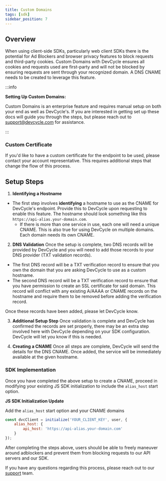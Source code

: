 ```yaml
---
title: Custom Domains
tags: [sdk]
sidebar_position: 7
---
```


## Overview

When using client-side SDKs, particularly web client SDKs there is the potential for Ad Blockers and browser privacy features to block requests and third-party cookies. Custom Domains with DevCycle ensures all cookies and requests used are first-party and will not be blocked by ensuring requests are sent through your recognized domain. A DNS CNAME needs to be created to leverage this feature.

:::info

**Setting Up Custom Domains:**

Custom Domains is an enterprise feature and requires manual setup on both your end as well as DevCycle's. If you are interested in getting set up these docs will guide you through the steps, but please reach out to support@devcycle.com for assistance.

:::

### Custom Certificate
If you'd like to have a custom certificate for the endpoint to be used, please contact your account representative. This requires additional steps that change the flow of this process.

## Setup Steps

1. **Identifying a Hostname**
- The first step involves **identifying** a hostname to use as the CNAME for DevCycle's endpoint. Provide this to DevCycle upon requesting to enable this feature. The hostname should look something like this `https://api-alias.your-domain.com`.
    - If there is more than one service in use, each one will need a unique CNAME. This is also true for using DevCycle on multiple domains. Each domain needs its own CNAME.

2. **DNS Validation**
Once the setup is complete, two DNS records will be provided by DevCycle and you will need to add those records to your DNS provider (TXT validation records). 
- The first DNS record will be a TXT verification record to ensure that you own the domain that you are asking DevCycle to use as a custom hostname.
- The second DNS record will be a TXT verification record to ensure that you have permission to create an SSL certificate for said domain. This record will conflict with any existing A/AAAA or CNAME records on the hostname and require them to be removed before adding the verification record.

Once these records have been added, please let DevCycle know. 

3. **Additional Setup Step**
Once validation is complete and DevCycle has confirmed the records are set properly, there may be an extra step involved here with DevCycle depending on your SDK configuration. DevCycle will let you know if this is needed.

4. **Creating a CNAME**
Once all steps are complete, DevCycle will send the details for the DNS CNAME. Once added, the service will be immediately available at the given hostname.

### SDK Implementation

Once you have completed the above setup to create a CNAME, proceed in modifying your existing JS SDK initialization to include the `alias_host` start option. 

**JS SDK Initialization Update**

Add the `alias_host` start option and your CNAME domains

```javascript
const dvcClient = initialize('YOUR_CLIENT_KEY', user, {
    alias_host: {
        api_host: 'https://api-alias.your-domain.com'
    }
});
```

After completing the steps above, users should be able to freely maneuver around adblockers and prevent them from blocking requests to our API servers and our SDK.

If you have any questions regarding this process, please reach out to our [support](mailto:support@devcycle.com) team.
